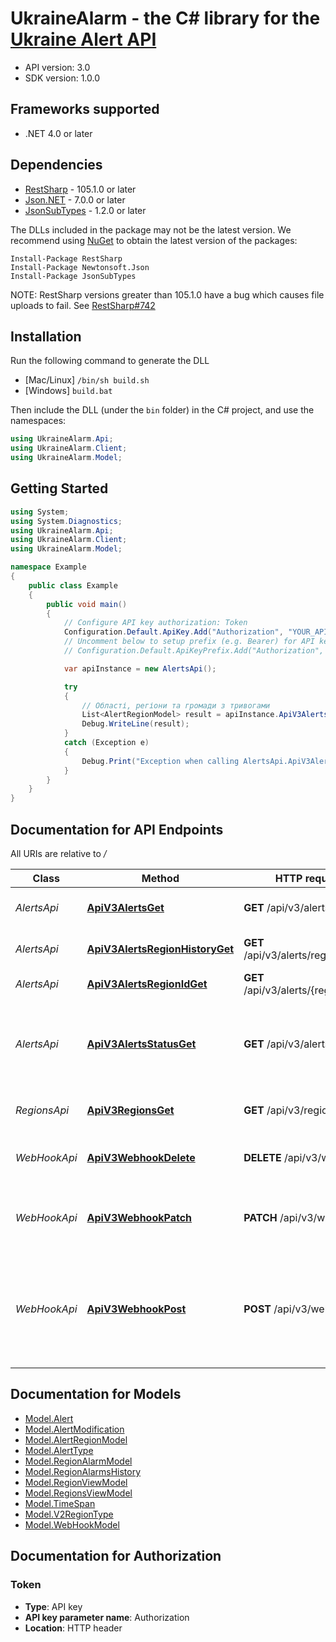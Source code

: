 # UkraineAlarm - the C# library for the [Ukraine Alert API](https://api.ukrainealarm.com/)

- API version: 3.0
- SDK version: 1.0.0

<a name="frameworks-supported"></a>
## Frameworks supported
- .NET 4.0 or later

<a name="dependencies"></a>
## Dependencies
- [RestSharp](https://www.nuget.org/packages/RestSharp) - 105.1.0 or later
- [Json.NET](https://www.nuget.org/packages/Newtonsoft.Json/) - 7.0.0 or later
- [JsonSubTypes](https://www.nuget.org/packages/JsonSubTypes/) - 1.2.0 or later

The DLLs included in the package may not be the latest version. We recommend using [NuGet](https://docs.nuget.org/consume/installing-nuget) to obtain the latest version of the packages:
```
Install-Package RestSharp
Install-Package Newtonsoft.Json
Install-Package JsonSubTypes
```

NOTE: RestSharp versions greater than 105.1.0 have a bug which causes file uploads to fail. See [RestSharp#742](https://github.com/restsharp/RestSharp/issues/742)

<a name="installation"></a>
## Installation
Run the following command to generate the DLL
- [Mac/Linux] `/bin/sh build.sh`
- [Windows] `build.bat`

Then include the DLL (under the `bin` folder) in the C# project, and use the namespaces:
```csharp
using UkraineAlarm.Api;
using UkraineAlarm.Client;
using UkraineAlarm.Model;
```

<a name="getting-started"></a>
## Getting Started

```csharp
using System;
using System.Diagnostics;
using UkraineAlarm.Api;
using UkraineAlarm.Client;
using UkraineAlarm.Model;

namespace Example
{
    public class Example
    {
        public void main()
        {
            // Configure API key authorization: Token
            Configuration.Default.ApiKey.Add("Authorization", "YOUR_API_KEY");
            // Uncomment below to setup prefix (e.g. Bearer) for API key, if needed
            // Configuration.Default.ApiKeyPrefix.Add("Authorization", "Bearer");

            var apiInstance = new AlertsApi();

            try
            {
                // Області, регіони та громади з тривогами
                List<AlertRegionModel> result = apiInstance.ApiV3AlertsGet();
                Debug.WriteLine(result);
            }
            catch (Exception e)
            {
                Debug.Print("Exception when calling AlertsApi.ApiV3AlertsGet: " + e.Message );
            }
        }
    }
}
```

<a name="documentation-for-api-endpoints"></a>
## Documentation for API Endpoints

All URIs are relative to */*

Class | Method | HTTP request | Description
------------ | ------------- | ------------- | -------------
*AlertsApi* | [**ApiV3AlertsGet**](docs/AlertsApi.md#apiv3alertsget) | **GET** /api/v3/alerts | Області, регіони та громади з тривогами
*AlertsApi* | [**ApiV3AlertsRegionHistoryGet**](docs/AlertsApi.md#apiv3alertsregionhistoryget) | **GET** /api/v3/alerts/regionHistory | Отримати останніх 25 тривог регіону
*AlertsApi* | [**ApiV3AlertsRegionIdGet**](docs/AlertsApi.md#apiv3alertsregionidget) | **GET** /api/v3/alerts/{regionId} | Статус області/регіону/громади
*AlertsApi* | [**ApiV3AlertsStatusGet**](docs/AlertsApi.md#apiv3alertsstatusget) | **GET** /api/v3/alerts/status | Перевірка номеру останньої дії. Використовувати для перевірки необхідності оновлювати дані
*RegionsApi* | [**ApiV3RegionsGet**](docs/RegionsApi.md#apiv3regionsget) | **GET** /api/v3/regions | Повертає список усіх областей, регіонів та міст
*WebHookApi* | [**ApiV3WebhookDelete**](docs/WebHookApi.md#apiv3webhookdelete) | **DELETE** /api/v3/webhook | Відписка на WebHook про нові сирени та їх відбій
*WebHookApi* | [**ApiV3WebhookPatch**](docs/WebHookApi.md#apiv3webhookpatch) | **PATCH** /api/v3/webhook | Оновлення WebHook посилання про нові сирени та їх відбій
*WebHookApi* | [**ApiV3WebhookPost**](docs/WebHookApi.md#apiv3webhookpost) | **POST** /api/v3/webhook | Підписка на WebHook про нові сирени та їх відбій. У вебхукі відпрявляється подія тривоги/відбою (приклад в відповіді \"200\")

<a name="documentation-for-models"></a>
## Documentation for Models

 - [Model.Alert](docs/Alert.md)
 - [Model.AlertModification](docs/AlertModification.md)
 - [Model.AlertRegionModel](docs/AlertRegionModel.md)
 - [Model.AlertType](docs/AlertType.md)
 - [Model.RegionAlarmModel](docs/RegionAlarmModel.md)
 - [Model.RegionAlarmsHistory](docs/RegionAlarmsHistory.md)
 - [Model.RegionViewModel](docs/RegionViewModel.md)
 - [Model.RegionsViewModel](docs/RegionsViewModel.md)
 - [Model.TimeSpan](docs/TimeSpan.md)
 - [Model.V2RegionType](docs/V2RegionType.md)
 - [Model.WebHookModel](docs/WebHookModel.md)

<a name="documentation-for-authorization"></a>
## Documentation for Authorization

<a name="Token"></a>
### Token

- **Type**: API key
- **API key parameter name**: Authorization
- **Location**: HTTP header

